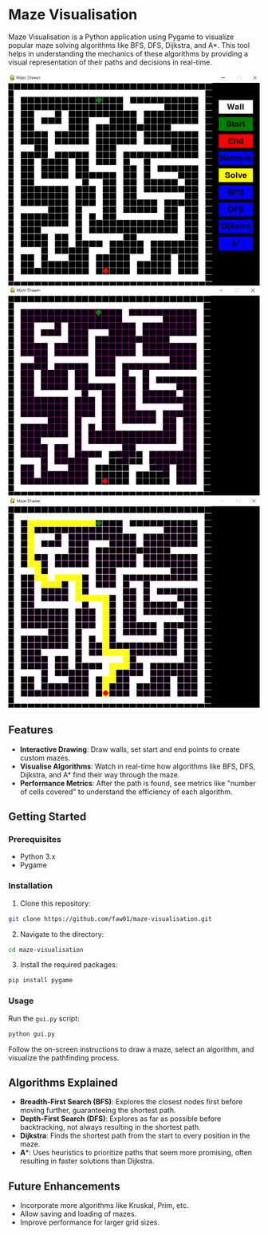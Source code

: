 # Maze Visualisation

Maze Visualisation is a Python application using Pygame to visualize popular maze solving algorithms like BFS, DFS, Dijkstra, and A*. This tool helps in understanding the mechanics of these algorithms by providing a visual representation of their paths and decisions in real-time.

![Maze Visualisation Screenshot](img/maze.png)  
![Maze Visualisation Screenshot](img/pathfinding.png)
![Maze Visualisation Screenshot](img/foundpath.png)

## Features

- **Interactive Drawing**: Draw walls, set start and end points to create custom mazes.
- **Visualise Algorithms**: Watch in real-time how algorithms like BFS, DFS, Dijkstra, and A* find their way through the maze.
- **Performance Metrics**: After the path is found, see metrics like "number of cells covered" to understand the efficiency of each algorithm.

## Getting Started

### Prerequisites

- Python 3.x
- Pygame

### Installation

1. Clone this repository:

```bash
git clone https://github.com/faw01/maze-visualisation.git
```

2. Navigate to the directory:

```bash
cd maze-visualisation
```

3. Install the required packages:

```bash
pip install pygame
```

### Usage

Run the `gui.py` script:

```bash
python gui.py
```

Follow the on-screen instructions to draw a maze, select an algorithm, and visualize the pathfinding process.

## Algorithms Explained

- **Breadth-First Search (BFS)**: Explores the closest nodes first before moving further, guaranteeing the shortest path.
- **Depth-First Search (DFS)**: Explores as far as possible before backtracking, not always resulting in the shortest path.
- **Dijkstra**: Finds the shortest path from the start to every position in the maze.
- **A***: Uses heuristics to prioritize paths that seem more promising, often resulting in faster solutions than Dijkstra.

## Future Enhancements

- Incorporate more algorithms like Kruskal, Prim, etc.
- Allow saving and loading of mazes.
- Improve performance for larger grid sizes.
